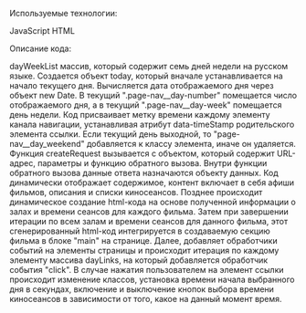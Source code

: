   Используемые технологии:

JavaScript
HTML
 
   Описание кода:
 
dayWeekList массив, который содержит семь дней недели на русском языке. Создается объект today, который вначале устанавливается на начало текущего дня. Вычисляется дата отображаемого дня через объект new Date. В текущий ".page-nav__day-number" помещается число отображаемого дня, а в текущий ".page-nav__day-week" помещается день недели. Код присваивает метку времени каждому элементу канала навигации, устанавливая атрибут data-timeStamp родительского элемента ссылки. Если текущий день выходной, то "page-nav__day_weekend" добавляется к классу элемента, иначе он удаляется. Функция createRequest вызывается с объектом, который содержит URL-адрес, параметры и функцию обратного вызова. Внутри функции обратного вызова данные ответа назначаются объекту данных. Код динамически отображает содержимое, контент включает в себя афиши фильмов, описания и списки киносеансов. Позднее происходит динамическое создание html-кода на основе полученной информации о залах и времени сеансов для каждого фильма. Затем при завершении итерации по всем залам и времени сеансов для данного фильма, этот сгенерированный html-код интегрируется в создаваемую секцию фильма в блоке "main" на странице. Далее, добавляет обработчики событий на элементы страницы и происходит итерация по каждому элементу массива dayLinks, на который добавляется обработчик события "click". В случае нажатия пользователем на элемент ссылки происходит изменение классов, установка времени начала выбранного дня в секундах, включение и выключение кнопок выбора времени киносеансов в зависимости от того, какое на данный момент время.  